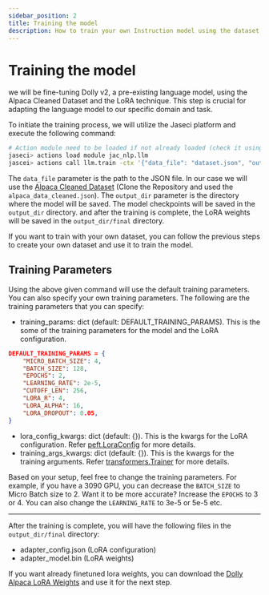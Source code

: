 ```yaml
---
sidebar_position: 2
title: Training the model
description: How to train your own Instruction model using the dataset you created
---
```


# Training the model

we will be fine-tuning Dolly v2, a pre-existing language model, using the Alpaca Cleaned Dataset and the LoRA technique. This step is crucial for adapting the language model to our specific domain and task.

To initiate the training process, we will utilize the Jaseci platform and execute the following command:

```bash
# Action module need to be loaded if not already loaded (check it using actions list)
jaseci> actions load module jac_nlp.llm
jascei> actions call llm.train -ctx '{"data_file": "dataset.json", "output_dir": "output"}'
```

The `data_file` parameter is the path to the JSON file. In our case we will use the [Alpaca Cleaned Dataset](https://github.com/gururise/AlpacaDataCleaned) (Clone the Repository and used the `alpaca_data_cleaned.json`). The `output_dir` parameter is the directory where the model will be saved. The model checkpoints will be saved in the `output_dir` directory. and after the training is complete, the LoRA weights will be saved in the `output_dir/final` directory.

If you want to train with your own dataset, you can follow the previous steps to create your own dataset and use it to train the model.

## Training Parameters

Using the above given command will use the default training parameters. You can also specify your own training parameters. The following are the training parameters that you can specify:

- training_params: dict (default: DEFAULT_TRAINING_PARAMS). This is the some of the training parameters for the model and the LoRA configuration.
```json
DEFAULT_TRAINING_PARAMS = {
    "MICRO_BATCH_SIZE": 4,
    "BATCH_SIZE": 128,
    "EPOCHS": 2,
    "LEARNING_RATE": 2e-5,
    "CUTOFF_LEN": 256,
    "LORA_R": 4,
    "LORA_ALPHA": 16,
    "LORA_DROPOUT": 0.05,
}
```
- lora_config_kwargs: dict (default: {}). This is the kwargs for the LoRA configuration. Refer [peft.LoraConfig](https://huggingface.co/docs/peft/main/en/package_reference/tuners#peft.LoraConfig) for more details.
- training_args_kwargs: dict (default: {}). This is the kwargs for the training arguments. Refer [transformers.Trainer](https://huggingface.co/docs/transformers/v4.29.1/en/main_classes/trainer#transformers.Trainer) for more details.

Based on your setup, feel free to change the training parameters. For example, if you have a 3090 GPU, you can decrease the `BATCH_SIZE` to Micro Batch size to 2. Want it to be more accurate? Increase the `EPOCHS` to 3 or 4. You can also change the `LEARNING_RATE` to 3e-5 or 5e-5 etc.

---

After the training is complete, you will have the following files in the `output_dir/final` directory:
 - adapter_config.json (LoRA configuration)
 - adapter_model.bin (LoRA weights)

If you want already finetuned lora weights, you can download the [Dolly Alpaca LoRA Weights](https://huggingface.co/samwit/dolly-lora/tree/main) and use it for the next step.